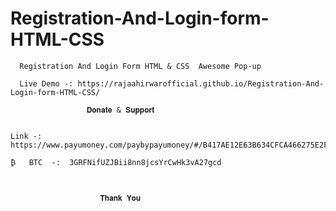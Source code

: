 # Registration-And-Login-form-HTML-CSS

      Registration And Login Form HTML & CSS  Awesome Pop-up
     
      Live Demo -: https://rajaahirwarofficial.github.io/Registration-And-Login-form-HTML-CSS/
                     
                     𝐃𝐨𝐧𝐚𝐭𝐞 & 𝐒𝐮𝐩𝐩𝐨𝐫𝐭   


    Link -:  https://www.payumoney.com/paybypayumoney/#/B417AE12E63B634CFCA466275E2F17B5/

    ₿   BTC  -:  3GRFNifUZJBii8nn8jcsYrCwHk3vA27gcd  
      
      
      
                        𝐓𝐡𝐚𝐧𝐤 𝐘𝐨𝐮
      
